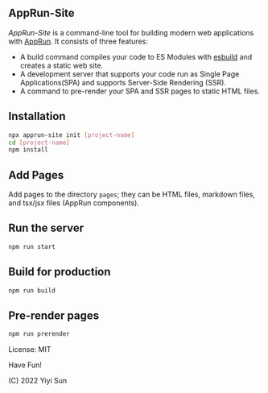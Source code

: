## AppRun-Site

*AppRun-Site* is a command-line tool for building modern web applications with [AppRun](https://github.com/yysun/apprun).  It consists of three features:

* A build command compiles your code to ES Modules with [esbuild](https://esbuild.github.io/) and creates a static web site.
* A development server that supports your code run as Single Page Applications(SPA) and supports Server-Side Rendering (SSR).
* A command to pre-render your SPA and SSR pages to static HTML files.

## Installation

  ```bash
  npx apprun-site init [project-name]
  cd [project-name]
  npm install
  ```

## Add Pages

Add pages to the directory `pages`; they can be HTML files, markdown files, and tsx/jsx files (AppRun components).



## Run the server

```bash
npm run start
```


## Build for production

```bash
npm run build
```


## Pre-render pages

```bash
npm run prerender
```




License: MIT

Have Fun!

(C) 2022 Yiyi Sun

